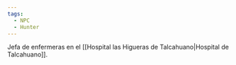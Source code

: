 ```yaml
---
tags:
  - NPC
  - Hunter
---
```

Jefa de enfermeras en el [[Hospital las Higueras de Talcahuano|Hospital de Talcahuano]].